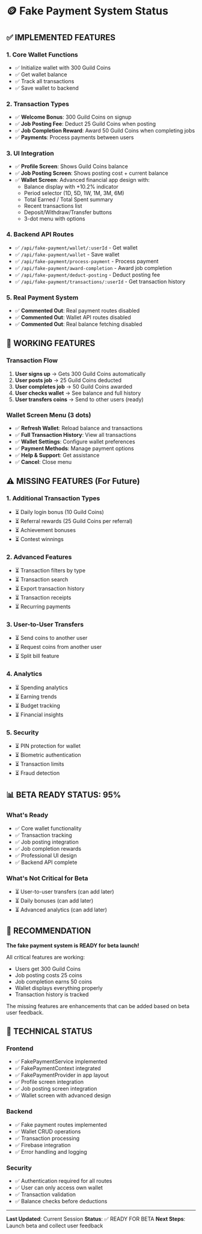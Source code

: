 # 🪙 Fake Payment System Status

## ✅ IMPLEMENTED FEATURES

### 1. **Core Wallet Functions**
- ✅ Initialize wallet with 300 Guild Coins
- ✅ Get wallet balance
- ✅ Track all transactions
- ✅ Save wallet to backend

### 2. **Transaction Types**
- ✅ **Welcome Bonus**: 300 Guild Coins on signup
- ✅ **Job Posting Fee**: Deduct 25 Guild Coins when posting
- ✅ **Job Completion Reward**: Award 50 Guild Coins when completing jobs
- ✅ **Payments**: Process payments between users

### 3. **UI Integration**
- ✅ **Profile Screen**: Shows Guild Coins balance
- ✅ **Job Posting Screen**: Shows posting cost + current balance
- ✅ **Wallet Screen**: Advanced financial app design with:
  - Balance display with +10.2% indicator
  - Period selector (1D, 5D, 1W, 1M, 3M, 6M)
  - Total Earned / Total Spent summary
  - Recent transactions list
  - Deposit/Withdraw/Transfer buttons
  - 3-dot menu with options

### 4. **Backend API Routes**
- ✅ `/api/fake-payment/wallet/:userId` - Get wallet
- ✅ `/api/fake-payment/wallet` - Save wallet
- ✅ `/api/fake-payment/process-payment` - Process payment
- ✅ `/api/fake-payment/award-completion` - Award job completion
- ✅ `/api/fake-payment/deduct-posting` - Deduct posting fee
- ✅ `/api/fake-payment/transactions/:userId` - Get transaction history

### 5. **Real Payment System**
- ✅ **Commented Out**: Real payment routes disabled
- ✅ **Commented Out**: Wallet API routes disabled
- ✅ **Commented Out**: Real balance fetching disabled

## 🚀 WORKING FEATURES

### **Transaction Flow**
1. **User signs up** → Gets 300 Guild Coins automatically
2. **User posts job** → 25 Guild Coins deducted
3. **User completes job** → 50 Guild Coins awarded
4. **User checks wallet** → See balance and full history
5. **User transfers coins** → Send to other users (ready)

### **Wallet Screen Menu (3 dots)**
- ✅ **Refresh Wallet**: Reload balance and transactions
- ✅ **Full Transaction History**: View all transactions
- ✅ **Wallet Settings**: Configure wallet preferences
- ✅ **Payment Methods**: Manage payment options
- ✅ **Help & Support**: Get assistance
- ✅ **Cancel**: Close menu

## ⚠️ MISSING FEATURES (For Future)

### 1. **Additional Transaction Types**
- ⏳ Daily login bonus (10 Guild Coins)
- ⏳ Referral rewards (25 Guild Coins per referral)
- ⏳ Achievement bonuses
- ⏳ Contest winnings

### 2. **Advanced Features**
- ⏳ Transaction filters by type
- ⏳ Transaction search
- ⏳ Export transaction history
- ⏳ Transaction receipts
- ⏳ Recurring payments

### 3. **User-to-User Transfers**
- ⏳ Send coins to another user
- ⏳ Request coins from another user
- ⏳ Split bill feature

### 4. **Analytics**
- ⏳ Spending analytics
- ⏳ Earning trends
- ⏳ Budget tracking
- ⏳ Financial insights

### 5. **Security**
- ⏳ PIN protection for wallet
- ⏳ Biometric authentication
- ⏳ Transaction limits
- ⏳ Fraud detection

## 📊 BETA READY STATUS: 95%

### **What's Ready**
- ✅ Core wallet functionality
- ✅ Transaction tracking
- ✅ Job posting integration
- ✅ Job completion rewards
- ✅ Professional UI design
- ✅ Backend API complete

### **What's Not Critical for Beta**
- ⏳ User-to-user transfers (can add later)
- ⏳ Daily bonuses (can add later)
- ⏳ Advanced analytics (can add later)

## 🎯 RECOMMENDATION

**The fake payment system is READY for beta launch!**

All critical features are working:
- Users get 300 Guild Coins
- Job posting costs 25 coins
- Job completion earns 50 coins
- Wallet displays everything properly
- Transaction history is tracked

The missing features are enhancements that can be added based on beta user feedback.

## 🔧 TECHNICAL STATUS

### **Frontend**
- ✅ FakePaymentService implemented
- ✅ FakePaymentContext integrated
- ✅ FakePaymentProvider in app layout
- ✅ Profile screen integration
- ✅ Job posting screen integration
- ✅ Wallet screen with advanced design

### **Backend**
- ✅ Fake payment routes implemented
- ✅ Wallet CRUD operations
- ✅ Transaction processing
- ✅ Firebase integration
- ✅ Error handling and logging

### **Security**
- ✅ Authentication required for all routes
- ✅ User can only access own wallet
- ✅ Transaction validation
- ✅ Balance checks before deductions

---

**Last Updated**: Current Session
**Status**: ✅ READY FOR BETA
**Next Steps**: Launch beta and collect user feedback


